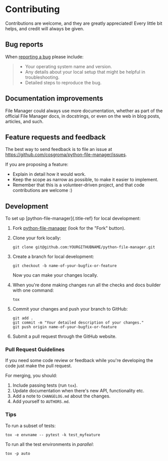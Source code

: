 Contributing
============

Contributions are welcome, and they are greatly appreciated! Every
little bit helps, and credit will always be given.

Bug reports
-----------

When [reporting a
bug](https://github.com/cosgroma/python-file-manager/issues) please
include:

> -   Your operating system name and version.
> -   Any details about your local setup that might be helpful in
>     troubleshooting.
> -   Detailed steps to reproduce the bug.

Documentation improvements
--------------------------

File Manager could always use more documentation, whether as part of the
official File Manager docs, in docstrings, or even on the web in blog
posts, articles, and such.

Feature requests and feedback
-----------------------------

The best way to send feedback is to file an issue at
<https://github.com/cosgroma/python-file-manager/issues>.

If you are proposing a feature:

-   Explain in detail how it would work.
-   Keep the scope as narrow as possible, to make it easier to
    implement.
-   Remember that this is a volunteer-driven project, and that code
    contributions are welcome :)

Development
-----------

To set up [python-file-manager]{.title-ref} for local development:

1.  Fork
    [python-file-manager](https://github.com/cosgroma/python-file-manager)
    (look for the \"Fork\" button).

2.  Clone your fork locally:

        git clone git@github.com:YOURGITHUBNAME/python-file-manager.git

3.  Create a branch for local development:

        git checkout -b name-of-your-bugfix-or-feature

    Now you can make your changes locally.

4.  When you\'re done making changes run all the checks and docs builder
    with one command:

        tox

5.  Commit your changes and push your branch to GitHub:

        git add .
        git commit -m "Your detailed description of your changes."
        git push origin name-of-your-bugfix-or-feature

6.  Submit a pull request through the GitHub website.

### Pull Request Guidelines

If you need some code review or feedback while you\'re developing the
code just make the pull request.

For merging, you should:

1.  Include passing tests (run `tox`).
2.  Update documentation when there\'s new API, functionality etc.
3.  Add a note to `CHANGELOG.md` about the changes.
4.  Add yourself to `AUTHORS.md`.

### Tips

To run a subset of tests:

    tox -e envname -- pytest -k test_myfeature

To run all the test environments in *parallel*:

    tox -p auto
